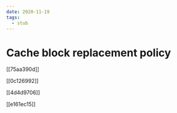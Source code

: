 ```yaml
---
date: 2020-11-19
tags: 
  - stub
---
```


# Cache block replacement policy

[[75aa390d]]

[[0c126992]]

[[4d4d9706]]

[[e161ec15]]
